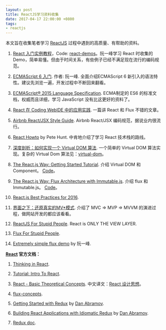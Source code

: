 ```yaml
---
layout: post
title: ReactJS学习资料收集
date: 2017-04-17 22:00:00 +0800
tags:
- reactjs
---
```


本文旨在收集笔者学习 [ReactJS][react] 过程中遇到的高质量、有帮助的资料。

1. [React 入门实例教程][ryf]，Code: [react-demos][react-demos]。阮一峰学习 React 时收集的 Demo，简单易懂。但由于时间关系，有些例子已经不满足现在流行的编码规范。

2. [ECMAScript 6 入门][ref1]. 作者: 阮一峰. 全面介绍ECMAScript 6 新引入的语法特性。建议先浏览一遍，开发过程中不断回来翻看。

3. [ECMAScript® 2015 Language Specification][es6]. ECMA制定的 ES6 的标准文档，权威而且详细，学习 JavaScript 没有比这更好的资料了。

4. [React 在 Coding WebIDE 中的应用实践][ref2]. 一篇讲 React 和 Flux 不错的文章。

5. [Airbnb React/JSX Style Guide][ref3]. Airbnb React/JSX 编码规范，据说业内很流行。

6. [React Howto][ref4] by Pete Hunt. 中肯地介绍了学习 React 技术栈的路线。

7. [深度剖析：如何实现一个 Virtual DOM 算法][vdom]. 一个简单的 Virtual DOM 算法实现。复杂的 Virtual Dom 算法见：[virtual-dom][virtual-dom]。

8. [The React.js Way: Getting Started Tutorial][ref5]. 介绍 Virtual DOM 和 Component。 [Code][code1]。

9. [The React.js Way: Flux Architecture with Immutable.js][ref6]. 介绍 flux 和 Immutable.js。 [Code][code2]。

10. [React.js Best Practices for 2016][ref7].

11. [界面之下：还原真实的MV*模式][mvc]. 介绍了 MVC => MVP => MVVM 的演进过程，做网站开发的都应该看看。

12. [ReactJS For Stupid People][ref12]. React is ONLY THE VIEW LAYER.

13. [Flux For Stupid People][ref13].

14. [Extremely simple flux demo][ref14] by 阮一峰.

**[React][react] 官方文档：**

1. [Thinking in React][ref8].

2. [Tutorial: Intro To React][ref9].

3. [React - Basic Theoretical Concepts][ref10]. 中文译文：[React 设计思想][ref11]。

4. [flux-concepts](https://github.com/facebook/flux/tree/master/examples/flux-concepts).

5. [Getting Started with Redux][ref15] by [Dan Abramov](https://github.com/gaearon).

6. [Building React Applications with Idiomatic Redux][ref16] by [Dan Abramov](https://github.com/gaearon).

7. [Redux doc][ref17].

[react]: https://github.com/facebook/react
[ryf]: http://www.ruanyifeng.com/blog/2015/03/react.html
[react-demos]: https://github.com/ruanyf/react-demos
[ref1]: http://es6.ruanyifeng.com/
[es6]: http://www.ecma-international.org/ecma-262/6.0/
[vdom]: https://github.com/livoras/blog/issues/13
[virtual-dom]: https://github.com/Matt-Esch/virtual-dom
[mvc]: https://github.com/livoras/blog/issues/11
[ref2]: https://blog.coding.net/blog/React-practice-Coding-WebIDE
[ref3]: https://github.com/airbnb/javascript/tree/master/react
[ref4]: https://github.com/petehunt/react-howto
[ref5]: https://blog.risingstack.com/the-react-way-getting-started-tutorial/
[code1]: https://github.com/RisingStack/react-way-getting-started
[ref6]: https://blog.risingstack.com/the-react-js-way-flux-architecture-with-immutable-js/
[code2]: https://github.com/RisingStack/react-way-immutable-flux
[ref7]: https://blog.risingstack.com/react-js-best-practices-for-2016/
[ref8]: http://facebook.github.io/react/docs/thinking-in-react.html
[ref9]: https://facebook.github.io/react/tutorial/tutorial.html
[ref10]: https://github.com/reactjs/react-basic
[ref11]: https://github.com/react-guide/react-basic
[ref12]: http://blog.andrewray.me/reactjs-for-stupid-people/
[ref13]: http://blog.andrewray.me/flux-for-stupid-people/
[ref14]: https://github.com/ruanyf/extremely-simple-flux-demo
[ref15]: https://egghead.io/courses/getting-started-with-redux
[ref16]: https://egghead.io/courses/building-react-applications-with-idiomatic-redux
[ref17]: http://redux.js.org/
